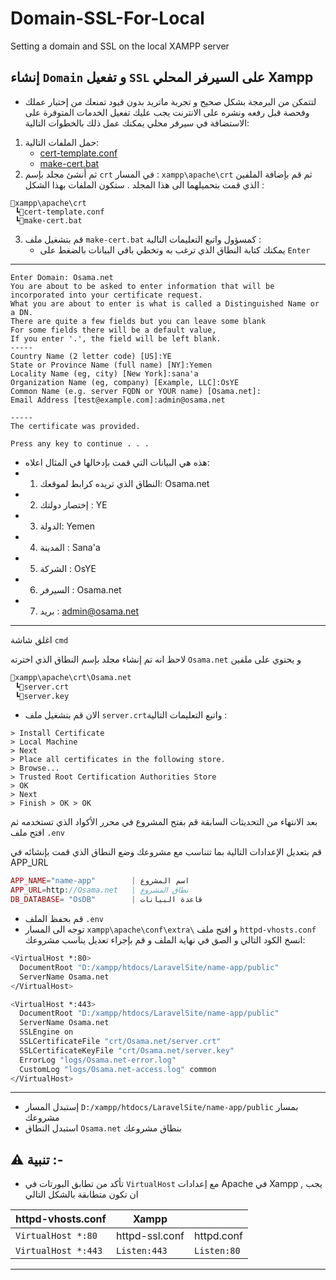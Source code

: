# Domain-SSL-For-Local
Setting a domain and SSL on the local XAMPP server 

## إنشاء `Domain` و تفعيل `SSL` على السيرفر المحلي Xampp 
- لتتمكن من البرمجة بشكل صحيح و تجربة ماتريد بدون قيود تمنعك من إختبار عملك وفحصة قبل رفعه ونشره على الانترنت يجب عليك تفعيل الخدمات المتوفرة على الاستضافة في سيرفر محلي يمكنك عمل ذلك بالخطوات التالية: 
1. حمل الملفات التالية:
   - [cert-template.conf](https://github.com/OsamaDev9/Domain-SSL-For-Local/blob/main/cert-template.conf)
   - [make-cert.bat](https://github.com/OsamaDev9/Domain-SSL-For-Local/blob/main/make-cert.bat)
2. ثم أنشئ مجلد بإسم `crt` في المسار : `xampp\apache\crt` ثم قم بإضافة الملفين الذي قمت بتحميلهما الى هذا المجلد .
ستكون الملفات بهذا الشكل : 

```pss
📂xampp\apache\crt
 ┗📜cert-template.conf
 ┗📜make-cert.bat
```
3. قم بتشغيل ملف `make-cert.bat` كمسؤول واتبع التعليمات التالية :
    - يمكنك كتابة النطاق الذي ترغب به وتخطي باقي البيانات بالضغط على `Enter` 
_________

```
Enter Domain: Osama.net
You are about to be asked to enter information that will be incorporated into your certificate request.
What you are about to enter is what is called a Distinguished Name or a DN.
There are quite a few fields but you can leave some blank
For some fields there will be a default value,
If you enter '.', the field will be left blank.
-----
Country Name (2 letter code) [US]:YE
State or Province Name (full name) [NY]:Yemen
Locality Name (eg, city) [New York]:sana'a
Organization Name (eg, company) [Example, LLC]:OsYE
Common Name (e.g. server FQDN or YOUR name) [Osama.net]:
Email Address [test@example.com]:admin@osama.net

-----
The certificate was provided.

Press any key to continue . . .
```
- هذه هي البيانات التي قمت بإدخالها في المثال اعلاه: 
- 1. النطاق الذي تريده كرابط لموقعك: Osama.net
- 2. إختصار دولتك : YE
- 3. الدولة: Yemen
- 4. المدينة : Sana'a
- 5. الشركة : OsYE
- 6. السيرفر : Osama.net
- 7. بريد : admin@osama.net

_________

اغلق شاشة `cmd` 

لاحظ انه تم إنشاء مجلد بإسم النطاق الذي اخترته `Osama.net` و يحتوي على ملفين 
```bash
📂xampp\apache\crt\Osama.net
 ┗📜server.crt
 ┗📜server.key
```
- الان قم بتشغيل ملف `server.crt`واتبع التعليمات التالية :

```
> Install Certificate
> Local Machine
> Next
> Place all certificates in the following store.
> Browse... 
> Trusted Root Certification Authorities Store
> OK
> Next
> Finish > OK > OK
```
بعد الانتهاء من التحديثات السابقة قم بفتح المشروع في محرر الأكواد الذي تستخدمه ثم افتح ملف `.env`

قم بتعديل الإعدادات التالية بما تتناسب مع مشروعك وضع النطاق الذي قمت بإنشائه في APP_URL

```php
APP_NAME="name-app"        | اسم المشروع
APP_URL=http://Osama.net   | نطاق المشروع
DB_DATABASE= "OsDB"        | قاعدة البيانات
```
- قم بحفظ الملف `.env`
- توجه الى المسار `xampp\apache\conf\extra\` و افتح ملف `httpd-vhosts.conf`
انسخ الكود التالي و الصق في نهاية الملف و قم بإجراء تعديل يناسب مشروعك:

```bash
<VirtualHost *:80>
  DocumentRoot "D:/xampp/htdocs/LaravelSite/name-app/public"
  ServerName Osama.net
</VirtualHost>

<VirtualHost *:443>
  DocumentRoot "D:/xampp/htdocs/LaravelSite/name-app/public"
  ServerName Osama.net
  SSLEngine on
  SSLCertificateFile "crt/Osama.net/server.crt"
  SSLCertificateKeyFile "crt/Osama.net/server.key"
  ErrorLog "logs/Osama.net-error.log"
  CustomLog "logs/Osama.net-access.log" common
</VirtualHost>
```
_____________ 


- إستبدل المسار `D:/xampp/htdocs/LaravelSite/name-app/public` بمسار مشروعك
- استبدل النطاق `Osama.net` بنطاق مشروعك

## ⚠️ تنبية :-
- تأكد من تطابق البورتات في `VirtualHost` مع إعدادات Apache في Xampp , يجب ان تكون متطابقة
بالشكل التالي


| httpd-vhosts.conf   |               Xampp|            |
|---------------------|----------------|----------------|
| `VirtualHost *:80`  | httpd-ssl.conf |  httpd.conf    |
| `VirtualHost *:443` | `Listen:443`   | `Listen:80`    |


_____________
